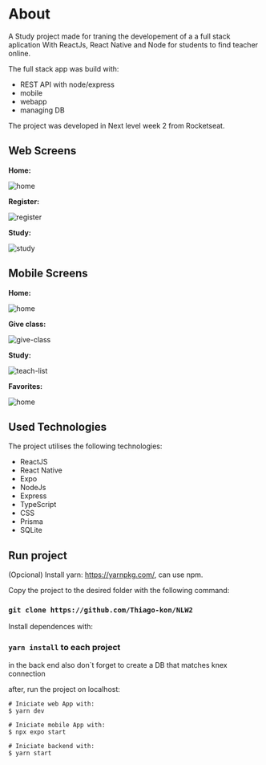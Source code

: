# About

A Study project made for traning the developement of a  a full stack aplication With ReactJs, React Native and Node for students to find teacher online.

The full stack app was build with:
<ul>
  <li>REST API with node/express</li>
  <li>mobile</li> 
  <li>webapp</li>
  <li>managing DB</li>  
</ul>

The project was developed in Next level week 2 from Rocketseat.

## Web Screens

<b>Home:</b>

![home](https://github.com/Thiago-kon/NLW2/blob/master/web/src/assets/images/design/home.PNG)

<b>Register:</b>

![register](https://github.com/Thiago-kon/NLW2/blob/master/web/src/assets/images/design/register.png)

<b>Study:</b>

![study](https://github.com/Thiago-kon/NLW2/blob/master/web/src/assets/images/design/study.png)

## Mobile Screens

<b>Home:</b>

![home](https://github.com/Thiago-kon/NLW2/blob/master/mobile/assets/design/home.jpg)

<b>Give class:</b>

![give-class](https://github.com/Thiago-kon/NLW2/blob/master/mobile/assets/design/give-class.jpg)

<b>Study:</b>

![teach-list](https://github.com/Thiago-kon/NLW2/blob/master/mobile/assets/design/teach-list.jpg)

<b>Favorites:</b>

![home](https://github.com/Thiago-kon/NLW2/blob/master/mobile/assets/design/favorites.jpg)

## Used Technologies
The project utilises the following technologies:
<ul>
  <li>ReactJS</li>
  <li>React Native</li>
  <li>Expo</li>
  <li>NodeJs</li>
  <li>Express</li>
  <li>TypeScript</li>
  <li>CSS</li>
  <li>Prisma</li>
  <li>SQLite</li>
</ul>

## Run project
(Opcional) Install yarn: https://yarnpkg.com/, can use npm.

Copy the project to the desired folder with the following command:

### `git clone https://github.com/Thiago-kon/NLW2`
Install dependences with:

### `yarn install` to each project

in the back end also don`t forget to create a DB that matches knex connection

after, run the project on localhost:

```
# Iniciate web App with:
$ yarn dev

# Iniciate mobile App with:
$ npx expo start

# Iniciate backend with: 
$ yarn start
```
